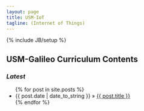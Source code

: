 ```yaml
---
layout: page
title: USM-IoT
tagline: (Internet of Things)
---
```

{% include JB/setup %}

## USM-Galileo Curriculum Contents

### *Latest*

<ul class="posts">
  {% for post in site.posts %}
    <li><span>{{ post.date | date_to_string }}</span> &raquo; <a href="{{ BASE_PATH }}{{ post.url }}">{{ post.title }}</a></li>
  {% endfor %}
</ul>



